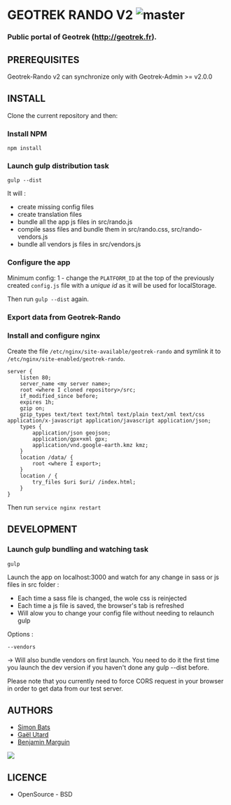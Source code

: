 # GEOTREK RANDO V2 ![master](https://img.shields.io/travis/makinacorpus/Geotrek-rando/master.svg?label=master)
### Public portal of Geotrek (http://geotrek.fr).

## PREREQUISITES

Geotrek-Rando v2 can synchronize only with Geotrek-Admin >= v2.0.0

## INSTALL

Clone the current repository and then:

### Install NPM
```
npm install
```

### Launch gulp distribution task
```
gulp --dist
```
It will :
* create missing config files
* create translation files
* bundle all the app js files in src/rando.js
* compile sass files and bundle them in src/rando.css, src/rando-vendors.js
* bundle all vendors js files in src/vendors.js 

### Configure the app

Minimum config: 
1 - change the `PLATFORM_ID` at the top of the previously created `config.js` file with a *unique id* as it will be used for localStorage.

Then run `gulp --dist` again.

### Export data from Geotrek-Rando

### Install and configure nginx

Create the file `/etc/nginx/site-available/geotrek-rando` and symlink it to
`/etc/nginx/site-enabled/geotrek-rando`.

```
server {
    listen 80;
    server_name <my server name>;
    root <where I cloned repository>/src;
    if_modified_since before;
    expires 1h;
    gzip on;
    gzip_types text/text text/html text/plain text/xml text/css application/x-javascript application/javascript application/json;
    types {
        application/json geojson;
        application/gpx+xml gpx;
        application/vnd.google-earth.kmz kmz;
    }
    location /data/ {
        root <where I export>;
    }
    location / {
        try_files $uri $uri/ /index.html;
    }
}
```

Then run `service nginx restart`

## DEVELOPMENT

### Launch gulp bundling and watching task

```
gulp
```
Launch the app on localhost:3000 and watch for any change in sass or js files in src folder :
* Each time a sass file is changed, the wole css is reinjected
* Each time a js file is saved, the browser's tab is refreshed
* Will alow you to change your config file without needing to relaunch gulp

Options :
```
--vendors
```
-> Will also bundle vendors on first launch. You need to do it the first time you launch the dev version if you haven't done any gulp --dist before. 

Please note that you currently need to force CORS request in your browser in order to get data from our test server.

## AUTHORS

* [Simon Bats](https://github.com/SBats)
* [Gaël Utard](https://github.com/gutard)
* [Benjamin Marguin](https://github.com/mabhub)

[<img src="http://depot.makina-corpus.org/public/logo.gif">](http://www.makina-corpus.com)

## LICENCE

* OpenSource - BSD